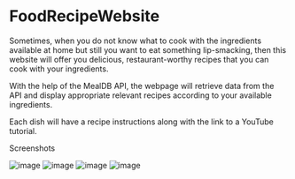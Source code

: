 # FoodRecipeWebsite
Sometimes, when you do not know what to cook with the ingredients available at home but still you want to eat something lip-smacking, then this website will offer you delicious, restaurant-worthy recipes that you can cook with your ingredients. 

With the help of the MealDB API, the webpage will retrieve data from the API and display appropriate relevant recipes according to your available ingredients.

Each dish will have a recipe instructions along with the link to a YouTube tutorial.

Screenshots

![image](https://user-images.githubusercontent.com/63003762/131258916-ac292ff3-625d-4d7e-ab6e-5c04a24cf6f0.png)
![image](https://user-images.githubusercontent.com/63003762/131258928-f23a1460-9521-4820-a11c-80338b311e08.png)
![image](https://user-images.githubusercontent.com/63003762/131258933-2f206da6-69fc-4e06-a2d1-68403549b935.png)
![image](https://user-images.githubusercontent.com/63003762/131258940-668a8579-06b5-4b38-be74-5478a943e5a7.png)

